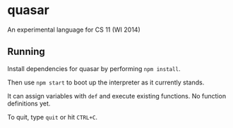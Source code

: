 quasar
======

An experimental language for CS 11 (WI 2014)

Running
-------

Install dependencies for quasar by performing `npm install`.

Then use `npm start` to boot up the interpreter as it currently stands.

It can assign variables with `def` and execute existing functions. No function definitions yet.

To quit, type `quit` or hit `CTRL+C`.
